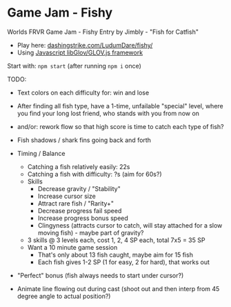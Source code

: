 Game Jam - Fishy
============================

Worlds FRVR Game Jam - Fishy Entry by Jimbly - "Fish for Catfish"

* Play here: [dashingstrike.com/LudumDare/fishy/](http://www.dashingstrike.com/LudumDare/fishy/)
* Using [Javascript libGlov/GLOV.js framework](https://github.com/Jimbly/glovjs)

Start with: `npm start` (after running `npm i` once)

TODO:
* Text colors on each difficulty for: win and lose
* After finding all fish type, have a 1-time, unfailable "special" level, where you find your long lost friend, who stands with you from now on
* and/or: rework flow so that high score is time to catch each type of fish?
* Fish shadows / shark fins going back and forth
* Timing / Balance
  * Catching a fish relatively easily: 22s
  * Catching a fish with difficulty: ?s (aim for 60s?)
  * Skills
    * Decrease gravity / "Stability"
    * Increase cursor size
    * Attract rare fish / "Rarity+"
    * Decrease progress fail speed
    * Increase progress bonus speed
    * Clingyness (attracts cursor to catch, will stay attached for a slow moving fish) - maybe part of gravity?
  * 3 skills @ 3 levels each, cost 1, 2, 4 SP each, total 7x5 = 35 SP
  * Want a 10 minute game session
    * That's only about 13 fish caught, maybe aim for 15 fish
    * Each fish gives 1-2 SP (1 for easy, 2 for hard), that works out

* "Perfect" bonus (fish always needs to start under cursor?)
* Animate line flowing out during cast (shoot out and then interp from 45 degree angle to actual position?)
